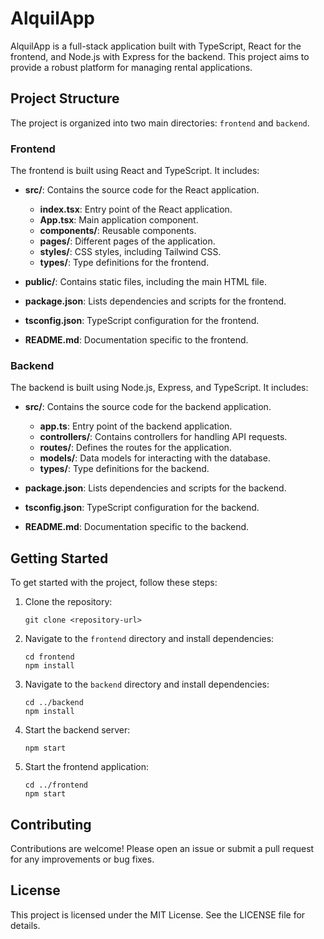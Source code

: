 # AlquilApp

AlquilApp is a full-stack application built with TypeScript, React for the frontend, and Node.js with Express for the backend. This project aims to provide a robust platform for managing rental applications.

## Project Structure

The project is organized into two main directories: `frontend` and `backend`.

### Frontend

The frontend is built using React and TypeScript. It includes:

- **src/**: Contains the source code for the React application.
  - **index.tsx**: Entry point of the React application.
  - **App.tsx**: Main application component.
  - **components/**: Reusable components.
  - **pages/**: Different pages of the application.
  - **styles/**: CSS styles, including Tailwind CSS.
  - **types/**: Type definitions for the frontend.

- **public/**: Contains static files, including the main HTML file.
- **package.json**: Lists dependencies and scripts for the frontend.
- **tsconfig.json**: TypeScript configuration for the frontend.
- **README.md**: Documentation specific to the frontend.

### Backend

The backend is built using Node.js, Express, and TypeScript. It includes:

- **src/**: Contains the source code for the backend application.
  - **app.ts**: Entry point of the backend application.
  - **controllers/**: Contains controllers for handling API requests.
  - **routes/**: Defines the routes for the application.
  - **models/**: Data models for interacting with the database.
  - **types/**: Type definitions for the backend.

- **package.json**: Lists dependencies and scripts for the backend.
- **tsconfig.json**: TypeScript configuration for the backend.
- **README.md**: Documentation specific to the backend.

## Getting Started

To get started with the project, follow these steps:

1. Clone the repository:
   ```
   git clone <repository-url>
   ```

2. Navigate to the `frontend` directory and install dependencies:
   ```
   cd frontend
   npm install
   ```

3. Navigate to the `backend` directory and install dependencies:
   ```
   cd ../backend
   npm install
   ```

4. Start the backend server:
   ```
   npm start
   ```

5. Start the frontend application:
   ```
   cd ../frontend
   npm start
   ```

## Contributing

Contributions are welcome! Please open an issue or submit a pull request for any improvements or bug fixes.

## License

This project is licensed under the MIT License. See the LICENSE file for details.